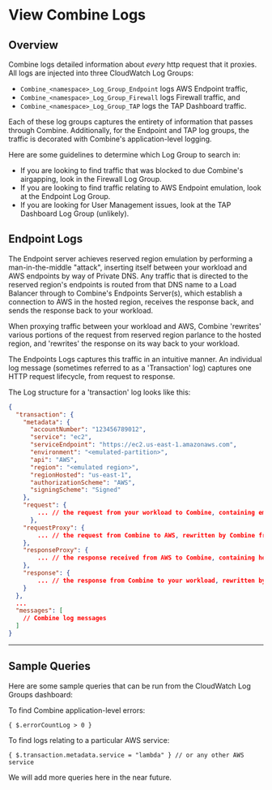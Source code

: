 # View Combine Logs

## Overview

Combine logs detailed information about _every_ http request that it proxies. All logs are injected into three CloudWatch Log Groups:
- `Combine_<namespace>_Log_Group_Endpoint` logs AWS Endpoint traffic,
- `Combine_<namespace>_Log_Group_Firewall` logs Firewall traffic, and
- `Combine_<namespace>_Log_Group_TAP` logs the TAP Dashboard traffic.

Each of these log groups captures the entirety of information that passes through Combine. Additionally, for the Endpoint and TAP log groups, the traffic is decorated with Combine's application-level logging.

Here are some guidelines to determine which Log Group to search in:
- If you are looking to find traffic that was blocked to due Combine's airgapping, look in the Firewall Log Group.
- If you are looking to find traffic relating to AWS Endpoint emulation, look at the Endpoint Log Group.
- If you are looking for User Management issues, look at the TAP Dashboard Log Group (unlikely).


## Endpoint Logs

The Endpoint server achieves reserved region emulation by performing a man-in-the-middle "attack", inserting itself between your workload and AWS endpoints by way of Private DNS. Any traffic that is directed to the reserved region's endpoints is routed from that DNS name to a Load Balancer through to Combine's Endpoints Server(s), which establish a connection to AWS in the hosted region, receives the response back, and sends the response back to your workload.

When proxying traffic between your workload and AWS, Combine 'rewrites' various portions of the request from reserved region parlance to the hosted region, and 'rewrites' the response on its way back to your workload.

The Endpoints Logs captures this traffic in an intuitive manner. An individual log message (sometimes referred to as a 'Transaction' log) captures one HTTP request lifecycle, from request to response.

The Log structure for a 'transaction' log looks like this:

```json
{
  "transaction": {
    "metadata": {
      "accountNumber": "123456789012",
      "service": "ec2",
      "serviceEndpoint": "https://ec2.us-east-1.amazonaws.com",
      "environment": "<emulated-partition>",
      "api": "AWS",
      "region": "<emulated region>",
      "regionHosted": "us-east-1",
      "authorizationScheme": "AWS",
      "signingScheme": "Signed"
    },
    "request": {
        ... // the request from your workload to Combine, containing emulated region + partition ARNs and endpoints
      },
    "requestProxy": {
        ... // the request from Combine to AWS, rewritten by Combine from emulated region + partition to hosted region + partition ARNs and endpoints
    },
    "responseProxy": {
        ... // the response received from AWS to Combine, containing hosted region + partition ARNs and endpoints
    }, 
    "response": {
        ... // the response from Combine to your workload, rewritten by Combine from hosted region + partition to emulated region + partition 
    }
  },
  ...
  "messages": [
    // Combine log messages
  ]
}
```


------

## Sample Queries

Here are some sample queries that can be run from the CloudWatch Log Groups dashboard:

To find Combine application-level errors: 

```
{ $.errorCountLog > 0 }
```


To find logs relating to a particular AWS service:

```
{ $.transaction.metadata.service = "lambda" } // or any other AWS service
```

We will add more queries here in the near future.
